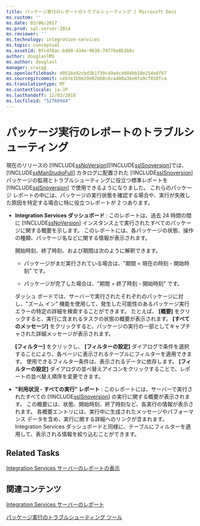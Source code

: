 ```yaml
---
title: パッケージ実行のレポートのトラブルシューティング | Microsoft Docs
ms.custom: ''
ms.date: 03/06/2017
ms.prod: sql-server-2014
ms.reviewer: ''
ms.technology: integration-services
ms.topic: conceptual
ms.assetid: 8fc476ac-bd69-434e-9636-70776e0b3b6c
author: douglaslMS
ms.author: douglasl
manager: craigg
ms.openlocfilehash: d9518a92cbd3b1f39c49adcdd84bb18e254e6f67
ms.sourcegitcommit: ceb7e1b9e29e02bb0c6ca400a36e0fa9cf010fca
ms.translationtype: MT
ms.contentlocale: ja-JP
ms.lasthandoff: 12/03/2018
ms.locfileid: "52760944"
---
```

# <a name="troubleshooting-reports-for-package-execution"></a>パッケージ実行のレポートのトラブルシューティング
  現在のリリースの [!INCLUDE[ssNoVersion](../../includes/ssnoversion-md.md)][!INCLUDE[ssISnoversion](../../includes/ssisnoversion-md.md)]では、 [!INCLUDE[ssManStudioFull](../../includes/ssmanstudiofull-md.md)] カタログに配置された [!INCLUDE[ssISnoversion](../../includes/ssisnoversion-md.md)] パッケージの監視とトラブルシューティングに役立つ標準レポートを [!INCLUDE[ssISnoversion](../../includes/ssisnoversion-md.md)] で使用できるようになりました。 これらのパッケージ レポートの中には、パッケージの実行状態を確認する場合や、実行が失敗した原因を特定する場合に特に役立つレポートが 2 つあります。  
  
-   **Integration Services ダッシュボード** : このレポートは、過去 24 時間の間に [!INCLUDE[ssNoVersion](../../includes/ssnoversion-md.md)] インスタンス上で実行されたすべてのパッケージに関する概要を示します。 このレポートには、各パッケージの状態、操作の種類、パッケージ名などに関する情報が表示されます。  
  
     開始時刻、終了時刻、および期間は次のように解釈できます。  
  
    -   パッケージがまだ実行されている場合は、"期間 = 現在の時刻 - 開始時刻" です。  
  
    -   パッケージが完了した場合は、"期間 = 終了時刻 - 開始時刻" です。  
  
     ダッシュ ボードでは、サーバーで実行されたそれぞれのパッケージに対し、"ズーム イン" 機能を使用して、発生した可能性のあるパッケージ実行エラーの特定の詳細を検索することができます。 たとえば、 **[概要]** をクリックすると、実行に含まれるタスクの状態の概要が表示されます。 **[すべてのメッセージ]** をクリックすると、パッケージの実行の一部としてキャプチャされた詳細メッセージが表示されます。  
  
     **[フィルター]** をクリックし、 **[フィルターの設定]** ダイアログで条件を選択することにより、各ページに表示されるテーブルにフィルターを適用できます。 使用できるフィルター条件は、表示されるデータに依存します。 **[フィルターの設定]** ダイアログの並べ替えアイコンをクリックすることで、レポートの並べ替え順序を変更できます。  
  
-   **"利用状況 - すべての実行" レポート** : このレポートには、サーバーで実行されたすべての [!INCLUDE[ssISnoversion](../../includes/ssisnoversion-md.md)] の実行に関する概要が表示されます。 この概要には、状態、開始時刻、終了時刻など、各実行の情報が表示されます。 各概要エントリには、実行中に生成されたメッセージやパフォーマンス データを含め、実行に関する詳細へのリンクが含まれます。 Integration Services ダッシュボードと同様に、テーブルにフィルターを適用して、表示される情報を絞り込むことができます。  
  
## <a name="related-tasks"></a>Related Tasks  
 [Integration Services サーバーのレポートの表示](../view-reports-for-the-integration-services-server.md)  
  
## <a name="related-content"></a>関連コンテンツ  
 [Integration Services サーバーのレポート](../reports-for-the-integration-services-server.md)  
  
 [パッケージ実行のトラブルシューティング ツール](troubleshooting-tools-for-package-execution.md)  
  
  
